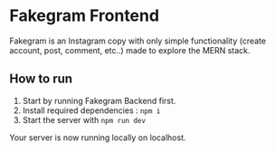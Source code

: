 # Fakegram Frontend

Fakegram is an Instagram copy with only simple functionality (create account, post, comment, etc..) made to explore the MERN stack.

## How to run

  1. Start by running Fakegram Backend first.
  2. Install required dependencies : `npm i`
  3. Start the server with `npm run dev`
  
Your server is now running locally on localhost.
